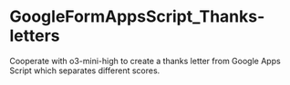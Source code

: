 # GoogleFormAppsScript_Thanks-letters
Cooperate with o3-mini-high to create a thanks letter from Google Apps Script which separates different scores.
